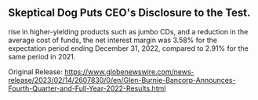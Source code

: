 ## Skeptical Dog Puts CEO's Disclosure to the Test.
 rise in higher-yielding products such as jumbo CDs, and a reduction in the average cost of funds, the net interest margin was 3.58% for the expectation period ending December 31, 2022, compared to 2.91% for the same period in 2021.




Original Release: https://www.globenewswire.com/news-release/2023/02/14/2607830/0/en/Glen-Burnie-Bancorp-Announces-Fourth-Quarter-and-Full-Year-2022-Results.html